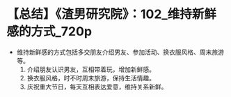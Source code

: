 # 【总结】《渣男研究院》：102_维持新鲜感的方式_720p

-   维持新鲜感的方式包括多交朋友介绍男友、参加活动、换衣服风格、周末旅游等。
    1.  介绍朋友认识男友，互相带着玩，增加新鲜感。
    2.  换衣服风格，时不时周末旅游，保持生活情趣。
    3.  庆祝重大节日，每天互相表达爱意，维持关系新鲜。